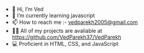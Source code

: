 - 👋 Hi, I’m Ved
- 🌱 I’m currently learning javascript
- 📫 How to reach me :- vedparekh2005@gmail.com
- 🧑‍💻 All of my projects are avaliable at https://github.com/VedParekh37/VedParekh
- 💻 Proficient in HTML, CSS, and JavaScript
  
